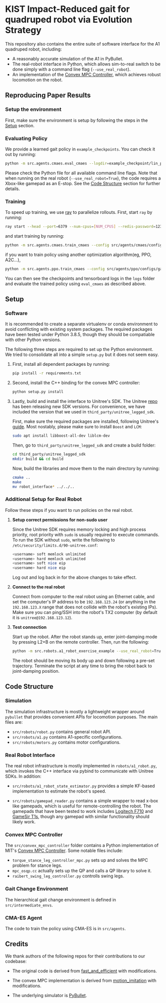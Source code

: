 # KIST Impact-Reduced gait for quadruped robot via Evolution Strategy

This repository also contains the entire suite of software interface for the A1 quadruped robot, including:

* A reasonably accurate simulation of the A1 in PyBullet.
* The real-robot interface in Python, which allows sim-to-real switch to be done simply with a command line flag (`--use_real_robot`).
* An implementation of the [Convex MPC Controller](https://ieeexplore.ieee.org/document/8594448), which achieves robust locomotion on the robot.

## Reproducing Paper Results
### Setup the environment

First, make sure the environment is setup by following the steps in the [Setup](#Setup) section.

### Evaluating Policy

We provide a learned gait policy in `example_checkpoints`. You can check it out by running:
```bash
python -m src.agents.cmaes.eval_cmaes --logdir=example_checkpoint/lin_policy_plus_150.npz --show_gui=True --save_data=False --save_video=False
```

Please check the Python file for all available command line flags. Note that when running on the real robot (`--use_real_robot=True`), the code requires a Xbox-like gamepad as an E-stop. See the [Code Structure](#Code-Structure) section for further details.

### Training

To speed up training, we use [ray](https://www.ray.io/) to parallelize rollouts. First, start `ray` by running:
```bash
ray start --head --port=6379 --num-cpus=[NUM_CPUS] --redis-password=1234
```

and start training by running:
```bash
python -m src.agents.cmaes.train_cmaes --config src/agents/cmaes/configs/gait_change_deluxe.py --experiment_name="CMAES"
```
if you want to train policy using another optimization algorithm(eg, PPO, A2C...), 

```bash
python -m src.agents.ppo.train_cmaes --config src/agents/ppo/configs/gait_change_deluxe.py --experiment_name="PPO"
```

You can then see the checkpoints and tensorboard logs in the `logs` folder and evaluate the trained policy using `eval_cmaes` as described above.


## Setup

### Software
It is recommended to create a separate virtualenv or conda environment to avoid conflicting with existing system packages. The required packages have been tested under Python 3.8.5, though they should be compatiable with other Python versions.

The following three steps are required to set up the Python environment. We tried to consolidate all into a simple `setup.py` but it does not seem easy.

1. First, install all dependent packages by running:

   ```bash
   pip install -r requirements.txt
   ```

2. Second, install the C++ binding for the convex MPC controller:

   ```bash
   python setup.py install
   ```

3. Lastly, build and install the interface to Unitree's SDK. The Unitree [repo](https://github.com/unitreerobotics/unitree_legged_sdk) has been releasing new SDK versions. For convenience, we have included the version that we used in `third_party/unitree_legged_sdk`.

   First, make sure the required packages are installed, following Unitree's [guide](https://github.com/unitreerobotics/unitree_legged_sdk). Most nostably, please make sure to install `Boost` and `LCM`:

   ```bash
   sudo apt install libboost-all-dev liblcm-dev
   ```

   Then, go to `third_party/unitree_legged_sdk` and create a build folder:
   ```bash
   cd third_party/unitree_legged_sdk
   mkdir build && cd build
   ```

   Now, build the libraries and move them to the main directory by running:
   ```bash
   cmake ..
   make
   mv robot_interface* ../../..
   ```

### Additional Setup for Real Robot
Follow these steps if you want to run policies on the real robot.

1. **Setup correct permissions for non-sudo user**

   Since the Unitree SDK requires memory locking and high process priority, root priority with `sudo` is usually required to execute commands. To run the SDK without `sudo`, write the following to `/etc/security/limits.d/90-unitree.conf`:

   ```bash
   <username> soft memlock unlimited
   <username> hard memlock unlimited
   <username> soft nice eip
   <username> hard nice eip
   ```

   Log out and log back in for the above changes to take effect.

2. **Connect to the real robot**

   Connect from computer to the real robot using an Ethernet cable, and set the computer's IP address to be `192.168.123.24` (or anything in the `192.168.123.X` range that does not collide with the robot's existing IPs). Make sure you can ping/SSH into the robot's TX2 computer (by default it is `unitree@192.168.123.12`).

3. **Test connection**

   Start up the robot. After the robot stands up, enter joint-damping mode by pressing L2+B on the remote controller. Then, run the following:
   ```bash
   python -m src.robots.a1_robot_exercise_example --use_real_robot=True
   ```

   The robot should be moving its body up and down following a pre-set trajectory. Terminate the script at any time to bring the robot back to joint-damping position.


## Code Structure

### Simulation

The simulation infrastructure is mostly a lightweight wrapper around `pybullet` that provides convenient APIs for locomotion purposes. The main files are:
* `src/robots/robot.py` contains general robot API.
* `src/robots/a1.py` contains A1-specific configurations.
* `src/robots/motors.py` contains motor configurations.

### Real Robot Interface

The real robot infrastructure is mostly implemented in `robots/a1_robot.py`, which invokes the C++ interface via pybind to communicate with Unitree SDKs. In addition:

* `src/robots/a1_robot_state_estimator.py` provides a simple KF-based implementation to estimate the robot's speed.

* `src/robots/gamepad_reader.py` contains a simple wrapper to read x-box like gamepads, which is useful for remote-controlling the robot. The gamepads that have been tested to work includes [Logitech F710](https://www.amazon.com/Logitech-Wireless-Nano-Receiver-Controller-Vibration/dp/B0041RR0TW/ref=sr_1_1?keywords=logitech+f710&qid=1637563719&qsid=134-5696489-9387867&sr=8-1&sres=B0041RR0TW%2CB00FZP2O18%2CB079QMW4N8%2CB01M1LWHWL%2CB0057GAF3E%2CB00CJAEX5M%2CB003VAHYQY%2CB008GOUQ3I%2CB07PQ62D7V%2CB07T8JKVNT%2CB07HG51ZYK%2CB087LXCTFJ%2CB07NSSPV9S%2CB07L4BM851%2CB07DX5TYQN%2CB07DS73GVX) and [GameSir T1s](https://www.amazon.com/GameSir-T1s-Wireless-Bluetooth-Controller/dp/B08GCFW4DW/ref=sr_1_3?keywords=gamesir+t1s&qid=1637563742&qsid=134-5696489-9387867&sr=8-3&sres=B08GCFW4DW%2CB06XBXHG41%2CB082WYXRLB%2CB07HG51ZYK%2CB07HQT3GVM%2CB07CPFL5SK%2CB07PQ62D7V%2CB07DHFTPV3%2CB088GQY8FH%2CB07SR1P14R%2CB08RJ2NWQ7%2CB08H7MBRYQ%2CB082ZZ5X8S%2CB07ST8DL8R%2CB07PXJC64S%2CB08P54DQTN), though any gamepad with similar functionality should likely work.

### Convex MPC Controller

The `src/convex_mpc_controller` folder contains a Python implementation of MIT's [Convex MPC Controller](https://ieeexplore.ieee.org/document/8594448). Some notable files include:

* `torque_stance_leg_controller_mpc.py` sets up and solves the MPC problem for stance legs.
* `mpc_osqp.cc` actually sets up the QP and calls a QP library to solve it.
* `raibert_swing_leg_controller.py` controlls swing legs.

### Gait Change Environment
The hierarchical gait change environment is defined in `src/intermediate_envs`.

### CMA-ES Agent

The code to train the policy using CMA-ES is in `src/agents`.

## Credits

We thank authors of the following repos for their contributions to our codebase:


* The original code is derived from [fast_and_efficient](https://github.com/yxyang/locomotion_simulation) with modifications.


* The convex MPC implementation is derived from [motion_imitation](https://github.com/google-research/motion_imitation) with modifications.

* The underlying simulator is [PyBullet](https://pybullet.org/wordpress/).
